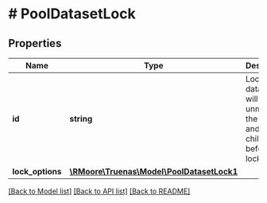 # # PoolDatasetLock

## Properties

Name | Type | Description | Notes
------------ | ------------- | ------------- | -------------
**id** | **string** | Locks &#x60;id&#x60; dataset. It will unmount the dataset and its children before locking. | [optional]
**lock_options** | [**\RMoore\Truenas\Model\PoolDatasetLock1**](PoolDatasetLock1.md) |  | [optional]

[[Back to Model list]](../../README.md#models) [[Back to API list]](../../README.md#endpoints) [[Back to README]](../../README.md)

